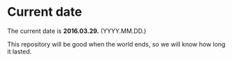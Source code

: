 # Current date

The current date is **2016.03.29.** (YYYY.MM.DD.)

This repository will be good when the world ends, so we will know how long it lasted.